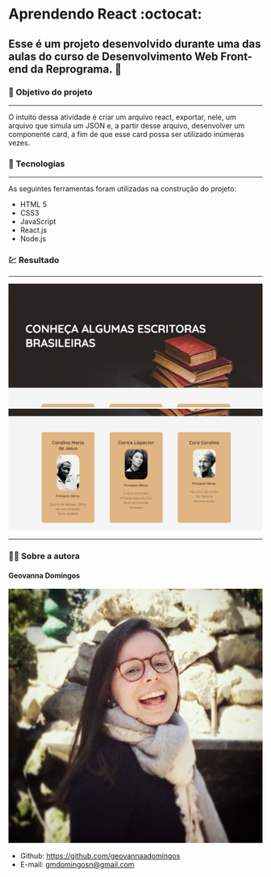 # Aprendendo React :octocat:
## Esse é um projeto desenvolvido durante uma das aulas do curso de Desenvolvimento Web Front-end da Reprograma. :yellow_heart:


### :dart: Objetivo do projeto
---

O intuito dessa atividade é criar um arquivo react, exportar, nele, um arquivo que simula um JSON e, a partir desse arquivo, desenvolver um componente card, a fim de que esse card possa ser utilizado inúmeras vezes. 


### :wrench: Tecnologias 
---

As seguintes ferramentas foram utilizadas na construção do projeto:

- HTML 5
- CSS3
- JavaScript
- React.js
- Node.js


### :chart: Resultado
---

![template_1](./src/assets/template_1.png)
![template_2](./src/assets/template_2.png)


---
### :woman_technologist: Sobre a autora
#### Geovanna Domingos

![Imagem perfil de Geovanna Domingos](./src/assets/foto_perfil.jpg)
- Github: https://github.com/geovannaadomingos
- E-mail: gmdomingosn@gmail.com